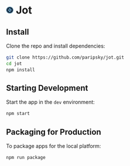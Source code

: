 # <img src="assets/icon.png" width="20" /> Jot

## Install

Clone the repo and install dependencies:

```bash
git clone https://github.com/paripsky/jot.git
cd jot
npm install
```

## Starting Development

Start the app in the `dev` environment:

```bash
npm start
```

## Packaging for Production

To package apps for the local platform:

```bash
npm run package
```
